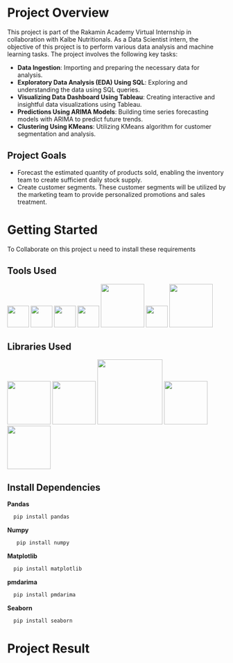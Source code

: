 # Project Overview
This project is part of the Rakamin Academy Virtual Internship in collaboration with Kalbe Nutritionals. As a Data Scientist intern, the objective of this project is to perform various data analysis and machine learning tasks. The project involves the following key tasks:

- **Data Ingestion**: Importing and preparing the necessary data for analysis.
- **Exploratory Data Analysis (EDA) Using SQL**: Exploring and understanding the data using SQL queries.
- **Visualizing Data Dashboard Using Tableau**: Creating interactive and insightful data visualizations using Tableau.
- **Predictions Using ARIMA Models**: Building time series forecasting models with ARIMA to predict future trends.
- **Clustering Using KMeans**: Utilizing KMeans algorithm for customer segmentation and analysis.

##  Project Goals 
-  Forecast the estimated quantity of products sold, enabling the inventory team to create sufficient daily stock supply.
-  Create customer segments. These customer segments will be utilized by the marketing team to provide personalized promotions and sales treatment.

# Getting Started
To Collaborate on this project u need to install these requirements

## Tools Used
<a href="https://www.python.org/"><img src="https://upload.wikimedia.org/wikipedia/commons/c/c3/Python-logo-notext.svg" width="50"></a>
<a href="https://www.postgresql.org/"><img src="https://www.postgresql.org/media/img/about/press/elephant.png" width="50"></a>
<a href="https://dbeaver.io/"><img src="https://upload.wikimedia.org/wikipedia/commons/thumb/b/b5/DBeaver_logo.svg/384px-DBeaver_logo.svg.png?20210313151619" width="50"></a>
<a href="https://www.tableau.com/"><img src="https://cdn.worldvectorlogo.com/logos/tableau-software.svg" width="50"></a>
<a href="https://www.anaconda.com/"><img src="https://upload.wikimedia.org/wikipedia/en/c/cd/Anaconda_Logo.png" width="100"></a>
<a href="https://jupyter.org/"><img src="https://upload.wikimedia.org/wikipedia/commons/thumb/3/38/Jupyter_logo.svg/1200px-Jupyter_logo.svg.png" width="50"></a>
<a href="https://colab.research.google.com/"><img src="https://upload.wikimedia.org/wikipedia/commons/thumb/d/d0/Google_Colaboratory_SVG_Logo.svg/1200px-Google_Colaboratory_SVG_Logo.svg.png?20221103151432" width="100"></a>

## Libraries Used
<a href="https://numpy.org/"><img src="https://upload.wikimedia.org/wikipedia/commons/thumb/1/1a/NumPy_logo.svg/1200px-NumPy_logo.svg.png" width="100"></a>
<a href="https://pandas.pydata.org/"><img src="https://upload.wikimedia.org/wikipedia/commons/thumb/e/ed/Pandas_logo.svg/450px-Pandas_logo.svg.png" width="100"></a>
<a href="https://matplotlib.org/"><img src="https://matplotlib.org/stable/_images/sphx_glr_logos2_003.png" width="150"></a>
<a href="https://scikit-learn.org/"><img src="https://scikit-learn.org/0.15/_images/scikit-learn-logo-notext.png" width="100"></a>
<a href="https://pypi.org/project/pmdarima/"><img src="https://img.shields.io/badge/PMDArima-blue" width="100"></a>

## Install Dependencies
**Pandas**

```bash
  pip install pandas
```

**Numpy**

```bash
   pip install numpy
```

**Matplotlib**

```bash
  pip install matplotlib
```

**pmdarima**

```bash
  pip install pmdarima
```

**Seaborn**

```bash
  pip install seaborn
```

# Project Result


